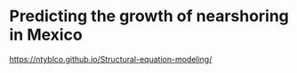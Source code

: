 # Predicting the growth of nearshoring in Mexico

https://ntyblco.github.io/Structural-equation-modeling/

